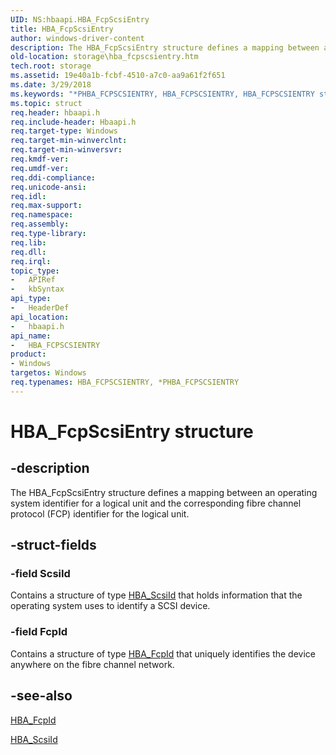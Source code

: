 ```yaml
---
UID: NS:hbaapi.HBA_FcpScsiEntry
title: HBA_FcpScsiEntry
author: windows-driver-content
description: The HBA_FcpScsiEntry structure defines a mapping between an operating system identifier for a logical unit and the corresponding fibre channel protocol (FCP) identifier for the logical unit.
old-location: storage\hba_fcpscsientry.htm
tech.root: storage
ms.assetid: 19e40a1b-fcbf-4510-a7c0-aa9a61f2f651
ms.date: 3/29/2018
ms.keywords: "*PHBA_FCPSCSIENTRY, HBA_FCPSCSIENTRY, HBA_FCPSCSIENTRY structure [Storage Devices], HBA_FcpScsiEntry, HBA_FcpScsiEntry structure [Storage Devices], PHBA_FCPSCSIENTRY, PHBA_FCPSCSIENTRY structure pointer [Storage Devices], hbaapi/HBA_FcpScsiEntry, hbaapi/PHBA_FCPSCSIENTRY, storage.hba_fcpscsientry, structs-Fibre_32b32b55-43e6-484c-a7fb-5c477864b735.xml"
ms.topic: struct
req.header: hbaapi.h
req.include-header: Hbaapi.h
req.target-type: Windows
req.target-min-winverclnt: 
req.target-min-winversvr: 
req.kmdf-ver: 
req.umdf-ver: 
req.ddi-compliance: 
req.unicode-ansi: 
req.idl: 
req.max-support: 
req.namespace: 
req.assembly: 
req.type-library: 
req.lib: 
req.dll: 
req.irql: 
topic_type:
-	APIRef
-	kbSyntax
api_type:
-	HeaderDef
api_location:
-	hbaapi.h
api_name:
-	HBA_FCPSCSIENTRY
product:
- Windows
targetos: Windows
req.typenames: HBA_FCPSCSIENTRY, *PHBA_FCPSCSIENTRY
---
```


# HBA_FcpScsiEntry structure


## -description


The HBA_FcpScsiEntry structure defines a mapping between an operating system identifier for a logical unit and the corresponding fibre channel protocol (FCP) identifier for the logical unit. 


## -struct-fields




### -field ScsiId

Contains a structure of type <a href="https://msdn.microsoft.com/library/windows/hardware/ff557191">HBA_ScsiId</a> that holds information that the operating system uses to identify a SCSI device. 


### -field FcpId

Contains a structure of type <a href="https://msdn.microsoft.com/library/windows/hardware/ff556062">HBA_FcpId</a> that uniquely identifies the device anywhere on the fibre channel network. 


## -see-also




<a href="https://msdn.microsoft.com/library/windows/hardware/ff556062">HBA_FcpId</a>



<a href="https://msdn.microsoft.com/library/windows/hardware/ff557191">HBA_ScsiId</a>
 

 


